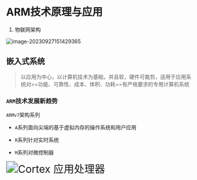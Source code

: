 # ARM技术原理与应用

1. 物联网架构

 ![image-20230927151429365](/home/pluto/.config/Typora/typora-user-images/image-20230927151429365.png)



## 嵌入式系统

>  以应用为中心，以计算机技术为基础，并且软，硬件可裁剪，适用于应用系统对==功能、可靠性、成本、体积、功耗==有严格要求的专用计算机系统



### `ARM`技术发展新趋势

`ARMv7`架构系列

+ `A`系列面向尖端的基于虚拟内存的操作系统和用户应用

+ `R`系列针对实时系统

+ `M`系列对微控制器

  

  

<img src="/home/pluto/.config/Typora/typora-user-images/image-20230927153725514.png" alt="Cortex 应用处理器" style="zoom:200%;" />

